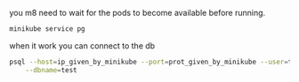 you m8 need to wait for the pods to become available before running.

```bash
minikube service pg
```

when it work you can connect to the db

```bash
psql --host=ip_given_by_minikube --port=prot_given_by_minikube --user=test\
    --dbname=test
```
